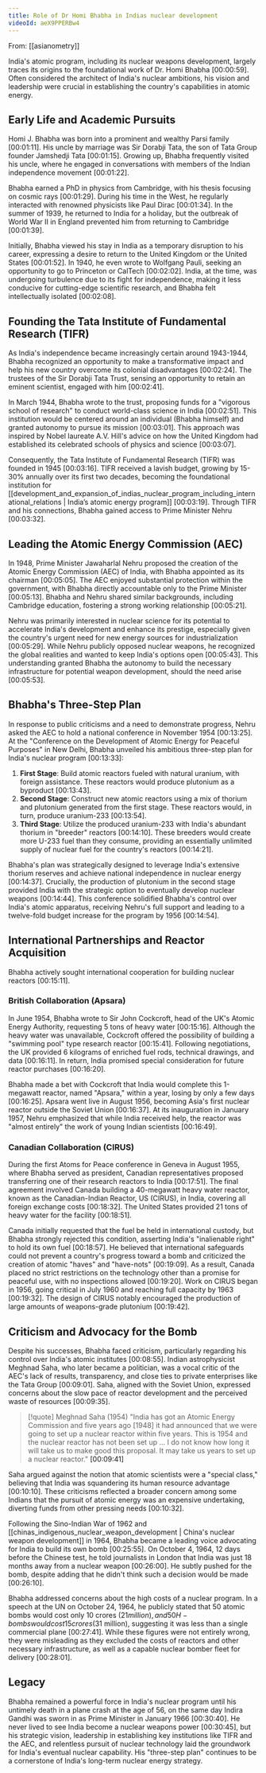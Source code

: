 ```yaml
---
title: Role of Dr Homi Bhabha in Indias nuclear development
videoId: aeX9PPERBw4
---
```


From: [[asianometry]] <br/> 

India's atomic program, including its nuclear weapons development, largely traces its origins to the foundational work of Dr. Homi Bhabha <a class="yt-timestamp" data-t="00:00:59">[00:00:59]</a>. Often considered the architect of India's nuclear ambitions, his vision and leadership were crucial in establishing the country's capabilities in atomic energy.

## Early Life and Academic Pursuits

Homi J. Bhabha was born into a prominent and wealthy Parsi family <a class="yt-timestamp" data-t="00:01:11">[00:01:11]</a>. His uncle by marriage was Sir Dorabji Tata, the son of Tata Group founder Jamshedji Tata <a class="yt-timestamp" data-t="00:01:15">[00:01:15]</a>. Growing up, Bhabha frequently visited his uncle, where he engaged in conversations with members of the Indian independence movement <a class="yt-timestamp" data-t="00:01:22">[00:01:22]</a>.

Bhabha earned a PhD in physics from Cambridge, with his thesis focusing on cosmic rays <a class="yt-timestamp" data-t="00:01:29">[00:01:29]</a>. During his time in the West, he regularly interacted with renowned physicists like Paul Dirac <a class="yt-timestamp" data-t="00:01:34">[00:01:34]</a>. In the summer of 1939, he returned to India for a holiday, but the outbreak of World War II in England prevented him from returning to Cambridge <a class="yt-timestamp" data-t="00:01:39">[00:01:39]</a>.

Initially, Bhabha viewed his stay in India as a temporary disruption to his career, expressing a desire to return to the United Kingdom or the United States <a class="yt-timestamp" data-t="00:01:52">[00:01:52]</a>. In 1940, he even wrote to Wolfgang Pauli, seeking an opportunity to go to Princeton or CalTech <a class="yt-timestamp" data-t="00:02:02">[00:02:02]</a>. India, at the time, was undergoing turbulence due to its fight for independence, making it less conducive for cutting-edge scientific research, and Bhabha felt intellectually isolated <a class="yt-timestamp" data-t="00:02:08">[00:02:08]</a>.

## Founding the Tata Institute of Fundamental Research (TIFR)

As India's independence became increasingly certain around 1943-1944, Bhabha recognized an opportunity to make a transformative impact and help his new country overcome its colonial disadvantages <a class="yt-timestamp" data-t="00:02:24">[00:02:24]</a>. The trustees of the Sir Dorabji Tata Trust, sensing an opportunity to retain an eminent scientist, engaged with him <a class="yt-timestamp" data-t="00:02:41">[00:02:41]</a>.

In March 1944, Bhabha wrote to the trust, proposing funds for a "vigorous school of research" to conduct world-class science in India <a class="yt-timestamp" data-t="00:02:51">[00:02:51]</a>. This institution would be centered around an individual (Bhabha himself) and granted autonomy to pursue its mission <a class="yt-timestamp" data-t="00:03:01">[00:03:01]</a>. This approach was inspired by Nobel laureate A.V. Hill's advice on how the United Kingdom had established its celebrated schools of physics and science <a class="yt-timestamp" data-t="00:03:07">[00:03:07]</a>.

Consequently, the Tata Institute of Fundamental Research (TIFR) was founded in 1945 <a class="yt-timestamp" data-t="00:03:16">[00:03:16]</a>. TIFR received a lavish budget, growing by 15-30% annually over its first two decades, becoming the foundational institution for [[development_and_expansion_of_indias_nuclear_program_including_international_relations | India’s atomic energy program]] <a class="yt-timestamp" data-t="00:03:19">[00:03:19]</a>. Through TIFR and his connections, Bhabha gained access to Prime Minister Nehru <a class="yt-timestamp" data-t="00:03:32">[00:03:32]</a>.

## Leading the Atomic Energy Commission (AEC)

In 1948, Prime Minister Jawaharlal Nehru proposed the creation of the Atomic Energy Commission (AEC) of India, with Bhabha appointed as its chairman <a class="yt-timestamp" data-t="00:05:05">[00:05:05]</a>. The AEC enjoyed substantial protection within the government, with Bhabha directly accountable only to the Prime Minister <a class="yt-timestamp" data-t="00:05:13">[00:05:13]</a>. Bhabha and Nehru shared similar backgrounds, including Cambridge education, fostering a strong working relationship <a class="yt-timestamp" data-t="00:05:21">[00:05:21]</a>.

Nehru was primarily interested in nuclear science for its potential to accelerate India's development and enhance its prestige, especially given the country's urgent need for new energy sources for industrialization <a class="yt-timestamp" data-t="00:05:29">[00:05:29]</a>. While Nehru publicly opposed nuclear weapons, he recognized the global realities and wanted to keep India's options open <a class="yt-timestamp" data-t="00:05:43">[00:05:43]</a>. This understanding granted Bhabha the autonomy to build the necessary infrastructure for potential weapon development, should the need arise <a class="yt-timestamp" data-t="00:05:53">[00:05:53]</a>.

## Bhabha's Three-Step Plan

In response to public criticisms and a need to demonstrate progress, Nehru asked the AEC to hold a national conference in November 1954 <a class="yt-timestamp" data-t="00:13:25">[00:13:25]</a>. At the "Conference on the Development of Atomic Energy for Peaceful Purposes" in New Delhi, Bhabha unveiled his ambitious three-step plan for India's nuclear program <a class="yt-timestamp" data-t="00:13:33">[00:13:33]</a>:

1.  **First Stage**: Build atomic reactors fueled with natural uranium, with foreign assistance. These reactors would produce plutonium as a byproduct <a class="yt-timestamp" data-t="00:13:43">[00:13:43]</a>.
2.  **Second Stage**: Construct new atomic reactors using a mix of thorium and plutonium generated from the first stage. These reactors would, in turn, produce uranium-233 <a class="yt-timestamp" data-t="00:13:54">[00:13:54]</a>.
3.  **Third Stage**: Utilize the produced uranium-233 with India's abundant thorium in "breeder" reactors <a class="yt-timestamp" data-t="00:14:10">[00:14:10]</a>. These breeders would create more U-233 fuel than they consume, providing an essentially unlimited supply of nuclear fuel for the country's reactors <a class="yt-timestamp" data-t="00:14:21">[00:14:21]</a>.

Bhabha's plan was strategically designed to leverage India's extensive thorium reserves and achieve national independence in nuclear energy <a class="yt-timestamp" data-t="00:14:37">[00:14:37]</a>. Crucially, the production of plutonium in the second stage provided India with the strategic option to eventually develop nuclear weapons <a class="yt-timestamp" data-t="00:14:44">[00:14:44]</a>. This conference solidified Bhabha's control over India's atomic apparatus, receiving Nehru's full support and leading to a twelve-fold budget increase for the program by 1956 <a class="yt-timestamp" data-t="00:14:54">[00:14:54]</a>.

## International Partnerships and Reactor Acquisition

Bhabha actively sought international cooperation for building nuclear reactors <a class="yt-timestamp" data-t="00:15:11">[00:15:11]</a>.

### British Collaboration (Apsara)

In June 1954, Bhabha wrote to Sir John Cockcroft, head of the UK's Atomic Energy Authority, requesting 5 tons of heavy water <a class="yt-timestamp" data-t="00:15:16">[00:15:16]</a>. Although the heavy water was unavailable, Cockcroft offered the possibility of building a "swimming pool" type research reactor <a class="yt-timestamp" data-t="00:15:41">[00:15:41]</a>. Following negotiations, the UK provided 6 kilograms of enriched fuel rods, technical drawings, and data <a class="yt-timestamp" data-t="00:16:11">[00:16:11]</a>. In return, India promised special consideration for future reactor purchases <a class="yt-timestamp" data-t="00:16:20">[00:16:20]</a>.

Bhabha made a bet with Cockcroft that India would complete this 1-megawatt reactor, named "Apsara," within a year, losing by only a few days <a class="yt-timestamp" data-t="00:16:25">[00:16:25]</a>. Apsara went live in August 1956, becoming Asia's first nuclear reactor outside the Soviet Union <a class="yt-timestamp" data-t="00:16:37">[00:16:37]</a>. At its inauguration in January 1957, Nehru emphasized that while India received help, the reactor was "almost entirely" the work of young Indian scientists <a class="yt-timestamp" data-t="00:16:49">[00:16:49]</a>.

### Canadian Collaboration (CIRUS)

During the first Atoms for Peace conference in Geneva in August 1955, where Bhabha served as president, Canadian representatives proposed transferring one of their research reactors to India <a class="yt-timestamp" data-t="00:17:51">[00:17:51]</a>. The final agreement involved Canada building a 40-megawatt heavy water reactor, known as the Canadian-Indian Reactor, US (CIRUS), in India, covering all foreign exchange costs <a class="yt-timestamp" data-t="00:18:32">[00:18:32]</a>. The United States provided 21 tons of heavy water for the facility <a class="yt-timestamp" data-t="00:18:51">[00:18:51]</a>.

Canada initially requested that the fuel be held in international custody, but Bhabha strongly rejected this condition, asserting India's "inalienable right" to hold its own fuel <a class="yt-timestamp" data-t="00:18:57">[00:18:57]</a>. He believed that international safeguards could not prevent a country's progress toward a bomb and criticized the creation of atomic "haves" and "have-nots" <a class="yt-timestamp" data-t="00:19:09">[00:19:09]</a>. As a result, Canada placed no strict restrictions on the technology other than a promise for peaceful use, with no inspections allowed <a class="yt-timestamp" data-t="00:19:20">[00:19:20]</a>. Work on CIRUS began in 1956, going critical in July 1960 and reaching full capacity by 1963 <a class="yt-timestamp" data-t="00:19:32">[00:19:32]</a>. The design of CIRUS notably encouraged the production of large amounts of weapons-grade plutonium <a class="yt-timestamp" data-t="00:19:42">[00:19:42]</a>.

## Criticism and Advocacy for the Bomb

Despite his successes, Bhabha faced criticism, particularly regarding his control over India's atomic institutes <a class="yt-timestamp" data-t="00:08:55">[00:08:55]</a>. Indian astrophysicist Meghnad Saha, who later became a politician, was a vocal critic of the AEC's lack of results, transparency, and close ties to private enterprises like the Tata Group <a class="yt-timestamp" data-t="00:09:01">[00:09:01]</a>. Saha, aligned with the Soviet Union, expressed concerns about the slow pace of reactor development and the perceived waste of resources <a class="yt-timestamp" data-t="00:09:35">[00:09:35]</a>.

> [!quote] Meghnad Saha (1954)
> "India has got an Atomic Energy Commission and five years ago [1948] it had announced that we were going to set up a nuclear reactor within five years. This is 1954 and the nuclear reactor has not been set up ... I do not know how long it will take us to make good this proposal. It may take us years to set up a nuclear reactor." <a class="yt-timestamp" data-t="00:09:41">[00:09:41]</a>

Saha argued against the notion that atomic scientists were a "special class," believing that India was squandering its human resource advantage <a class="yt-timestamp" data-t="00:10:10">[00:10:10]</a>. These criticisms reflected a broader concern among some Indians that the pursuit of atomic energy was an expensive undertaking, diverting funds from other pressing needs <a class="yt-timestamp" data-t="00:10:32">[00:10:32]</a>.

Following the Sino-Indian War of 1962 and [[chinas_indigenous_nuclear_weapon_development | China's nuclear weapon development]] in 1964, Bhabha became a leading voice advocating for India to build its own bomb <a class="yt-timestamp" data-t="00:25:55">[00:25:55]</a>. On October 4, 1964, 12 days before the Chinese test, he told journalists in London that India was just 18 months away from a nuclear weapon <a class="yt-timestamp" data-t="00:26:00">[00:26:00]</a>. He subtly pushed for the bomb, despite adding that he didn't think such a decision would be made <a class="yt-timestamp" data-t="00:26:10">[00:26:10]</a>.

Bhabha addressed concerns about the high costs of a nuclear program. In a speech at the UN on October 24, 1964, he publicly stated that 50 atomic bombs would cost only 10 crores ($21 million), and 50 H-bombs would cost 15 crores ($31 million), suggesting it was less than a single commercial plane <a class="yt-timestamp" data-t="00:27:41">[00:27:41]</a>. While these figures were not entirely wrong, they were misleading as they excluded the costs of reactors and other necessary infrastructure, as well as a capable nuclear bomber fleet for delivery <a class="yt-timestamp" data-t="00:28:01">[00:28:01]</a>.

## Legacy

Bhabha remained a powerful force in India's nuclear program until his untimely death in a plane crash at the age of 56, on the same day Indira Gandhi was sworn in as Prime Minister in January 1966 <a class="yt-timestamp" data-t="00:30:40">[00:30:40]</a>. He never lived to see India become a nuclear weapons power <a class="yt-timestamp" data-t="00:30:45">[00:30:45]</a>, but his strategic vision, leadership in establishing key institutions like TIFR and the AEC, and relentless pursuit of nuclear technology laid the groundwork for India's eventual nuclear capability. His "three-step plan" continues to be a cornerstone of India's long-term nuclear energy strategy.